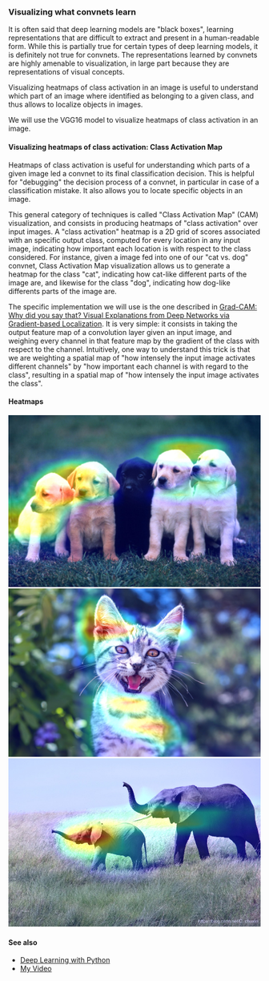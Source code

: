 ### Visualizing what convnets learn

It is often said that deep learning models are "black boxes", learning representations that are difficult to extract and present in a human-readable form. While this is partially true for certain types of deep learning models, it is definitely not true for convnets. The representations learned by convnets are highly amenable to visualization, in large part because they are representations of visual concepts.

Visualizing heatmaps of class activation in an image is useful to understand which part of an image where identified as belonging to a given class, and thus allows to localize objects in images.

We will use the VGG16 model to visualize heatmaps of class activation in an image.

#### Visualizing heatmaps of class activation: Class Activation Map

Heatmaps of class activation is useful for understanding which parts of a given image led a convnet to its final classification decision. This is helpful for "debugging" the decision process of a convnet, in particular in case of a classification mistake. It also allows you to locate specific objects in an image.

This general category of techniques is called "Class Activation Map" (CAM) visualization, and consists in producing heatmaps of "class activation" over input images. A "class activation" heatmap is a 2D grid of scores associated with an specific output class, computed for every location in any input image, indicating how important each location is with respect to the class considered. For instance, given a image fed into one of our "cat vs. dog" convnet, Class Activation Map visualization allows us to generate a heatmap for the class "cat", indicating how cat-like different parts of the image are, and likewise for the class "dog", indicating how dog-like differents parts of the image are.

The specific implementation we will use is the one described in [Grad-CAM: Why did you say that? Visual Explanations from Deep Networks via Gradient-based Localization](https://arxiv.org/abs/1610.02391). It is very simple: it consists in taking the output feature map of a convolution layer given an input image, and weighing every channel in that feature map by the gradient of the class with respect to the channel. Intuitively, one way to understand this trick is that we are weighting a spatial map of "how intensely the input image activates different channels" by "how important each channel is with regard to the class", resulting in a spatial map of "how intensely the input image activates the class".

#### Heatmaps

![Labrador retriever](Labrador_retriever_cam.jpg)
![Egyptian cat](Egyptian_cat_cam.jpg)
![African elephant](African_elephant_cam.jpg)

#### See also

* [Deep Learning with Python](https://www.manning.com/books/deep-learning-with-python?a_aid=keras&a_bid=76564dff)
* [My Video](https://www.linkedin.com/posts/joseph-huang-793541167_visualizing-what-convnets-learn-3-visualizing-activity-6673810954029031424-3mip)
